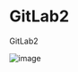 # GitLab2
GitLab2



![image](https://user-images.githubusercontent.com/78380628/148678058-1edc8e2b-5663-466c-9245-e9b22bb629a8.png)
